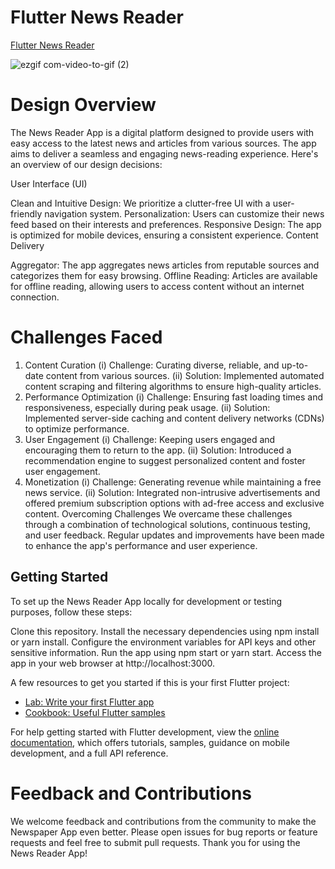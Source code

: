 # Flutter News Reader

[Flutter News Reader](https://github.com/asifjahan1/Flutter-News-Reader/tree/master)

![ezgif com-video-to-gif (2)](https://github.com/asifjahan1/Flutter-News-Reader/assets/54774661/db1a4d0f-8c6b-4f67-b62c-c2c3e977617d)

# Design Overview
The News Reader App is a digital platform designed to provide users with easy access to the latest news and articles from various sources. The app aims to deliver a seamless and engaging news-reading experience. Here's an overview of our design decisions:

User Interface (UI)

Clean and Intuitive Design: We prioritize a clutter-free UI with a user-friendly navigation system.
Personalization: Users can customize their news feed based on their interests and preferences.
Responsive Design: The app is optimized for mobile devices, ensuring a consistent experience.
Content Delivery

Aggregator: The app aggregates news articles from reputable sources and categorizes them for easy browsing.
Offline Reading: Articles are available for offline reading, allowing users to access content without an internet connection.
# Challenges Faced
1. Content Curation
(i) Challenge: Curating diverse, reliable, and up-to-date content from various sources.
(ii) Solution: Implemented automated content scraping and filtering algorithms to ensure high-quality articles.
2. Performance Optimization
(i) Challenge: Ensuring fast loading times and responsiveness, especially during peak usage.
(ii) Solution: Implemented server-side caching and content delivery networks (CDNs) to optimize performance.
3. User Engagement
(i) Challenge: Keeping users engaged and encouraging them to return to the app.
(ii) Solution: Introduced a recommendation engine to suggest personalized content and foster user engagement.
4. Monetization
(i) Challenge: Generating revenue while maintaining a free news service.
(ii) Solution: Integrated non-intrusive advertisements and offered premium subscription options with ad-free access and exclusive content.
Overcoming Challenges
We overcame these challenges through a combination of technological solutions, continuous testing, and user feedback. Regular updates and improvements have been made to enhance the app's performance and user experience.

## Getting Started

To set up the News Reader App locally for development or testing purposes, follow these steps:

Clone this repository.
Install the necessary dependencies using npm install or yarn install.
Configure the environment variables for API keys and other sensitive information.
Run the app using npm start or yarn start.
Access the app in your web browser at http://localhost:3000.

A few resources to get you started if this is your first Flutter project:

- [Lab: Write your first Flutter app](https://docs.flutter.dev/get-started/codelab)
- [Cookbook: Useful Flutter samples](https://docs.flutter.dev/cookbook)

For help getting started with Flutter development, view the
[online documentation](https://docs.flutter.dev/), which offers tutorials,
samples, guidance on mobile development, and a full API reference.

# Feedback and Contributions

We welcome feedback and contributions from the community to make the Newspaper App even better. Please open issues for bug reports or feature requests and feel free to submit pull requests.
Thank you for using the News Reader App!
